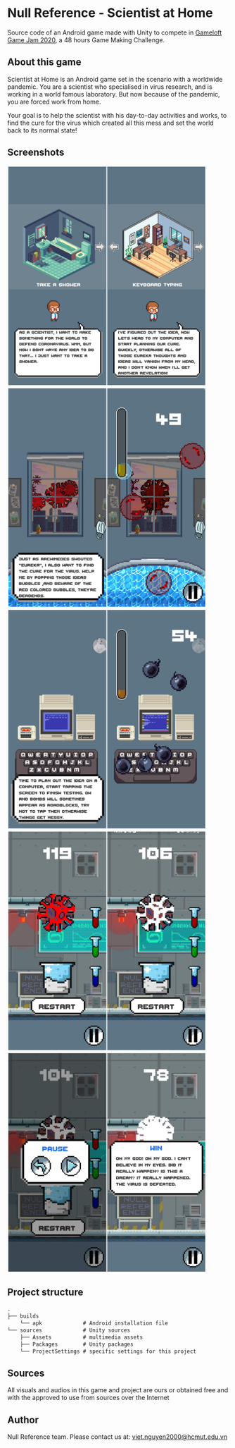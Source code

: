 # Null Reference - Scientist at Home

Source code of an Android game made with Unity to compete in [Gameloft Game Jam 2020](https://gamejam.gameloft.com/), a 48 hours Game Making Challenge.


## About this game

Scientist at Home is an Android game set in the scenario with a worldwide pandemic. You are a scientist who specialised in virus research, and is working in a world famous laboratory. But now because of the pandemic, you are forced work from home.

Your goal is to help the scientist with his day-to-day activities and works, to find the cure for the virus which created all this mess and set the world back to its normal state!

## Screenshots

<img src="sources/Assets/Resources/Screenshots/choose.png" alt="choose" height="500"/>
<img src="sources/Assets/Resources/Screenshots/game1.png" alt="game1" height="500"/>
<img src="sources/Assets/Resources/Screenshots/game2.png" alt="game2" height="500"/>
<img src="sources/Assets/Resources/Screenshots/game3.png" alt="game3" height="500"/>
<img src="sources/Assets/Resources/Screenshots/overlay.png" alt="overlay" height="500"/>

## Project structure

```
.
├── builds
    └── apk             # Android installation file
└── sources             # Unity sources
    ├── Assets          # multimedia assets
    ├── Packages        # Unity packages
    └── ProjectSettings # specific settings for this project
```

## Sources

All visuals and audios in this game and project are ours or obtained free and with the approved to use from sources over the Internet

## Author
Null Reference team. Please contact us at: viet.nguyen2000@hcmut.edu.vn
